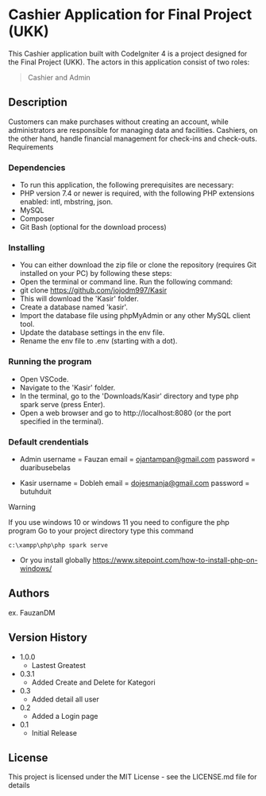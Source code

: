 # Cashier Application for Final Project (UKK)

This Cashier application built with CodeIgniter 4 is a project designed for the Final Project (UKK). The actors in this application consist of two roles:

>Cashier and Admin

## Description

Customers can make purchases without creating an account, while administrators are responsible for managing data and facilities. Cashiers, on the other hand, handle financial management for check-ins and check-outs.
Requirements

### Dependencies

- To run this application, the following prerequisites are necessary:
- PHP version 7.4 or newer is required, with the following PHP extensions enabled: intl, mbstring, json.
- MySQL
- Composer
- Git Bash (optional for the download process)

### Installing

- You can either download the zip file or clone the repository (requires Git installed on your PC) by following these steps:
- Open the terminal or command line. Run the following command:
- git clone https://github.com/jojodm997/Kasir
- This will download the 'Kasir' folder.
- Create a database named 'kasir'.
- Import the database file using phpMyAdmin or any other MySQL client tool.
- Update the database settings in the env file.
- Rename the env file to .env (starting with a dot).

### Running the program

- Open VSCode.
- Navigate to the 'Kasir' folder.
- In the terminal, go to the 'Downloads/Kasir' directory and type php spark serve (press Enter).
- Open a web browser and go to http://localhost:8080 (or the port specified in the terminal).

### Default crendentials

- Admin
  username = Fauzan
  email = ojantampan@gmail.com
  password = duaribusebelas

- Kasir
  username = Dobleh
  email = dojesmanja@gmail.com
  password = butuhduit

> [!WARNING]
> If you use windows 10 or windows 11 you need to configure the php program
> Go to your project directory
> type this command

```
c:\xampp\php\php spark serve
```

- Or you install globally https://www.sitepoint.com/how-to-install-php-on-windows/

## Authors

ex. FauzanDM  

## Version History
- 1.0.0
  - Lastest Greatest
- 0.3.1
  - Added Create and Delete for Kategori
- 0.3
  - Added detail all user
- 0.2
  - Added a Login page
- 0.1
  - Initial Release

## License

This project is licensed under the MIT License - see the LICENSE.md file for details
